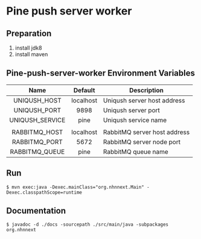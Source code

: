 Pine push server worker
========================


Preparation
------------

1. install jdk8
2. install maven


Pine-push-server-worker Environment Variables
----------------------------------------------

| Name            | Default   | Description                  |
|:---------------:| :-------: | ---------------------------  |
| UNIQUSH_HOST    | localhost | Uniqush server host address  |
| UNIQUSH_PORT    | 9898      | Uniqush server port          |
| UNIQUSH_SERVICE | pine      | Uniqush service name         |
|                 |           |                              |
| RABBITMQ_HOST   | localhost | RabbitMQ server host address |
| RABBITMQ_PORT   | 5672      | RabbitMQ server node port    |
| RABBITMQ_QUEUE  | pine      | RabbitMQ queue name          |


Run
----

    $ mvn exec:java -Dexec.mainClass="org.nhnnext.Main" -Dexec.classpathScope=runtime
    

Documentation
--------------

    $ javadoc -d ./docs -sourcepath ./src/main/java -subpackages org.nhnnext